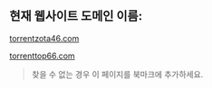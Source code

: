 ## 현재 웹사이트 도메인 이름:

[torrentzota46.com](https://torrentzota46.com)

[torrenttop66.com](https://torrenttop66.com)


> 찾을 수 없는 경우 이 페이지를 북마크에 추가하세요.
